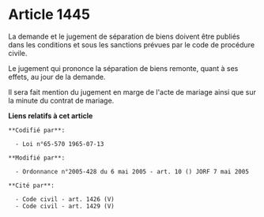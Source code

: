 # Article 1445

La demande et le jugement de séparation de biens doivent être publiés dans les conditions et sous les sanctions prévues par
le code de procédure civile.

Le jugement qui prononce la séparation de biens remonte, quant à ses effets, au jour de la demande.

Il sera fait mention du jugement en marge de l'acte de mariage ainsi que sur la minute du contrat de mariage.

**Liens relatifs à cet article**

	**Codifié par**:

	  - Loi n°65-570 1965-07-13

	**Modifié par**:

	  - Ordonnance n°2005-428 du 6 mai 2005 - art. 10 () JORF 7 mai 2005

	**Cité par**:

	  - Code civil - art. 1426 (V)
	  - Code civil - art. 1429 (V)
